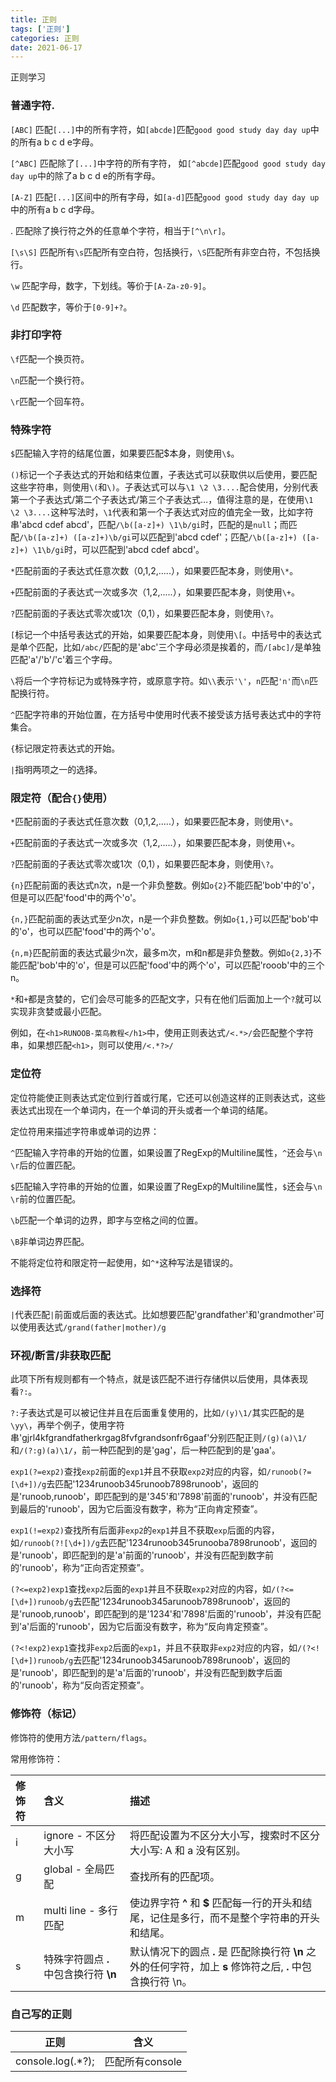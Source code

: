 ```yaml
---
title: 正则
tags: ['正则']
categories: 正则
date: 2021-06-17
---
```

正则学习

<!--more-->

### 普通字符.

`[ABC]` 匹配`[...]`中的所有字符，如`[abcde]`匹配`good good study day day up`中的所有a b c d e字母。

`[^ABC]` 匹配除了`[...]`中字符的所有字符，  如`[^abcde]`匹配`good good study day day up`中的除了a b c d e的所有字母。

`[A-Z]` 匹配`[...]`区间中的所有字母，如`[a-d]`匹配`good good study day day up`中的所有a b c d字母。

\. 匹配除了换行符之外的任意单个字符，相当于`[^\n\r]`。

`[\s\S]` 匹配所有`\s`匹配所有空白符，包括换行，`\S`匹配所有非空白符，不包括换行。

`\w` 匹配字母，数字，下划线。等价于`[A-Za-z0-9]`。

`\d` 匹配数字，等价于`[0-9]+?`。

### 非打印字符

`\f`匹配一个换页符。

`\n`匹配一个换行符。

`\r`匹配一个回车符。

### 特殊字符

`$`匹配输入字符的结尾位置，如果要匹配$本身，则使用`\$`。

`()`标记一个子表达式的开始和结束位置，子表达式可以获取供以后使用，要匹配这些字符串，则使用`\(`和`\)`。子表达式可以与`\1 \2 \3....`配合使用，分别代表第一个子表达式/第二个子表达式/第三个子表达式…，值得注意的是，在使用`\1 \2 \3....`这种写法时，`\1`代表和第一个子表达式对应的值完全一致，比如字符串'abcd cdef abcd'，匹配`/\b([a-z]+) \1\b/gi`时，匹配的是`null`；而匹配`/\b([a-z]+) ([a-z]+)\b/gi`可以匹配到'abcd cdef'；匹配`/\b([a-z]+) ([a-z]+) \1\b/gi`时，可以匹配到'abcd cdef abcd'。

`*`匹配前面的子表达式任意次数（0,1,2,.....），如果要匹配本身，则使用`\*`。

`+`匹配前面的子表达式一次或多次（1,2,.....），如果要匹配本身，则使用`\+`。

`?`匹配前面的子表达式零次或1次（0,1），如果要匹配本身，则使用`\?`。

`[`标记一个中括号表达式的开始，如果要匹配本身，则使用`\[`。中括号中的表达式是单个匹配，比如`/abc/`匹配的是'abc'三个字母必须是挨着的，而`/[abc]/`是单独匹配'a'/'b'/'c'着三个字母。

`\`将后一个字符标记为或特殊字符，或原意字符。如`\\`表示`'\'`，`n`匹配`'n'`而`\n`匹配换行符。

`^`匹配字符串的开始位置，在方括号中使用时代表不接受该方括号表达式中的字符集合。

`{`标记限定符表达式的开始。

`|`指明两项之一的选择。

### 限定符（配合`{}`使用）

`*`匹配前面的子表达式任意次数（0,1,2,.....），如果要匹配本身，则使用`\*`。

`+`匹配前面的子表达式一次或多次（1,2,.....），如果要匹配本身，则使用`\+`。

`?`匹配前面的子表达式零次或1次（0,1），如果要匹配本身，则使用`\?`。

`{n}`匹配前面的表达式n次，n是一个非负整数。例如`o{2}`不能匹配'bob'中的'o'，但是可以匹配'food'中的两个'o'。

`{n,}`匹配前面的表达式至少n次，n是一个非负整数。例如`o{1,}`可以匹配'bob'中的'o'，也可以匹配'food'中的两个'o'。

`{n,m}`匹配前面的表达式最少n次，最多m次，m和n都是非负整数。例如`o{2,3}`不能匹配'bob'中的'o'，但是可以匹配'food'中的两个'o'，可以匹配'rooob'中的三个n。

`*`和`+`都是贪婪的，它们会尽可能多的匹配文字，只有在他们后面加上一个`?`就可以实现非贪婪或最小匹配。

例如，在`<h1>RUNOOB-菜鸟教程</h1>`中，使用正则表达式`/<.*>/`会匹配整个字符串，如果想匹配`<h1>`，则可以使用`/<.*?>/`

### 定位符

定位符能使正则表达式定位到行首或行尾，它还可以创造这样的正则表达式，这些表达式出现在一个单词内，在一个单词的开头或者一个单词的结尾。

定位符用来描述字符串或单词的边界：

`^`匹配输入字符串的开始的位置，如果设置了RegExp的Multiline属性，`^`还会与`\n \r`后的位置匹配。

`$`匹配输入字符串的开始的位置，如果设置了RegExp的Multiline属性，`$`还会与`\n \r`前的位置匹配。

`\b`匹配一个单词的边界，即字与空格之间的位置。

`\B`非单词边界匹配。

不能将定位符和限定符一起使用，如`^*`这种写法是错误的。

### 选择符

`|`代表匹配`|`前面或后面的表达式。比如想要匹配'grandfather'和'grandmother'可以使用表达式`/grand(father|mother)/g`

### 环视/断言/非获取匹配

此项下所有规则都有一个特点，就是该匹配不进行存储供以后使用，具体表现看`?:`。

`?:`子表达式是可以被记住并且在后面重复使用的，比如`/(y)\1/`其实匹配的是`\yy\`，再举个例子，使用字符串'gjrl4kfgrandfatherkrgag8fvfgrandsonfr6gaaf'分别匹配正则`/(g)(a)\1/`和`/(?:g)(a)\1/`，前一种匹配到的是'gag'，后一种匹配到的是'gaa'。

`exp1(?=exp2)`查找`exp2`前面的`exp1`并且不获取`exp2`对应的内容，如`/runoob(?=[\d+])/g`去匹配'1234runoob345runoob7898runoob'，返回的是'runoob,runoob'，即匹配到的是'345'和'7898'前面的'runoob'，并没有匹配到最后的'runoob'，因为它后面没有数字，称为“正向肯定预查”。

`exp1(!=exp2)`查找所有后面非`exp2`的`exp1`并且不获取`exp`后面的内容，如`/runoob(?![\d+])/g`去匹配'1234runoob345runooba7898runoob'，返回的是'runoob'，即匹配到的是'a'前面的'runoob'，并没有匹配到数字前的'runoob'，称为“正向否定预查”。

`(?<=exp2)exp1`查找`exp2`后面的`exp1`并且不获取`exp2`对应的内容，如`/(?<=[\d+])runoob/g`去匹配'1234runoob345arunoob7898runoob'，返回的是'runoob,runoob'，即匹配到的是'1234'和'7898'后面的'runoob'，并没有匹配到'a'后面的'runoob'，因为它后面没有数字，称为“反向肯定预查”。

`(?<!exp2)exp1`查找非`exp2`后面的`exp1`，并且不获取非`exp2`对应的内容，如`/(?<![\d+])runoob/g`去匹配'1234runoob345arunoob7898runoob'，返回的是'runoob'，即匹配到的是'a'后面的'runoob'，并没有匹配到数字后面的'runoob'，称为“反向否定预查”。

### 修饰符（标记）

修饰符的使用方法`/pattern/flags`。

常用修饰符：

| 修饰符 | 含义                                   | 描述                                                         |
|:-|:-|:-|
| i      | ignore - 不区分大小写                  | 将匹配设置为不区分大小写，搜索时不区分大小写: A 和 a 没有区别。 |
| g      | global - 全局匹配                      | 查找所有的匹配项。                                           |
| m      | multi line - 多行匹配                  | 使边界字符 **^** 和 **$** 匹配每一行的开头和结尾，记住是多行，而不是整个字符串的开头和结尾。 |
| s      | 特殊字符圆点 **.** 中包含换行符 **\n** | 默认情况下的圆点 **.** 是 匹配除换行符 **\n** 之外的任何字符，加上 **s** 修饰符之后, **.** 中包含换行符 \n。 |



### 自己写的正则

| 正则                 | 含义            |
| -------------------- | --------------- |
| console\.log\(.*?\); | 匹配所有console |

